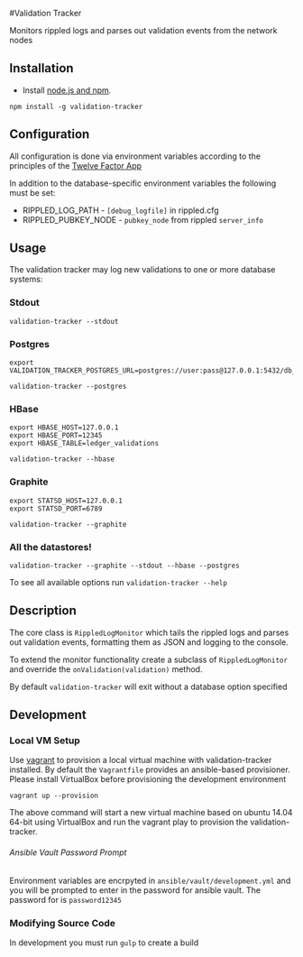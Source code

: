 #Validation Tracker

Monitors rippled logs and parses out validation events from the network nodes

## Installation

- Install [node.js and npm](http://nodejs.org/).

````
npm install -g validation-tracker
````

## Configuration

All configuration is done via environment variables according to the principles of the [Twelve Factor App](http://12factor.net/)

In addition to the database-specific environment variables the following must be set:

- RIPPLED_LOG_PATH - `[debug_logfile]` in rippled.cfg
- RIPPLED_PUBKEY_NODE - `pubkey_node` from rippled `server_info`

## Usage

The validation tracker may log new validations to one or more database systems:

### Stdout
````
validation-tracker --stdout
````

### Postgres
````
export VALIDATION_TRACKER_POSTGRES_URL=postgres://user:pass@127.0.0.1:5432/db_name

validation-tracker --postgres
````

### HBase
````
export HBASE_HOST=127.0.0.1
export HBASE_PORT=12345
export HBASE_TABLE=ledger_validations

validation-tracker --hbase
````

### Graphite
````
export STATSD_HOST=127.0.0.1
export STATSD_PORT=6789

validation-tracker --graphite
````

### All the datastores!

````
validation-tracker --graphite --stdout --hbase --postgres
````

To see all available options run `validation-tracker --help`

## Description

The core class is `RippledLogMonitor` which tails the rippled logs and parses out
validation events, formatting them as JSON and logging to the console.

To extend the monitor functionality create a subclass of `RippledLogMonitor` and
override the `onValidation(validation)` method.

By default `validation-tracker` will exit without a database option specified

## Development

### Local VM Setup

Use [vagrant](http://docs.vagrantup.com/v2/provisioning/ansible.html) to provision a local virtual machine with validation-tracker installed. By default the `Vagrantfile` provides an ansible-based provisioner. Please install VirtualBox before provisioning the development environment

````
vagrant up --provision
````
The above command will start a new virtual machine based on ubuntu 14.04 64-bit using VirtualBox and run the vagrant play to provision the validation-tracker.

###### Ansible Vault Password Prompt

Environment variables are encrpyted in `ansible/vault/development.yml` and you will be prompted to enter in the password for ansible vault. The password for is `password12345`

### Modifying Source Code

In development you must run `gulp` to create a build
